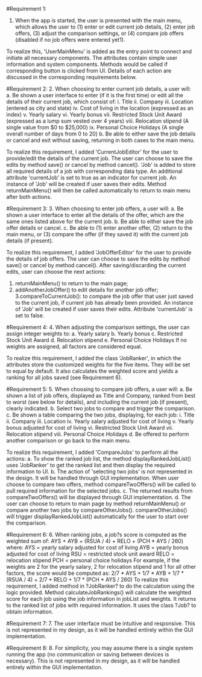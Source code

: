 #Requirement 1:
1. When the app is started, the user is presented with the main menu, which allows the
user to (1) enter or edit current job details, (2) enter job offers, (3) adjust the comparison
settings, or (4) compare job offers (disabled if no job offers were entered yet1).


To realize this, 'UserMainMenu' is added as the entry point to connect and initiate all necessary components. The attributes contain simple user information and system components. Methods would be called if corresponding button is clicked from UI. Details of each action are discussed in the corresponding requirements below. 

#Requirement 2:
2. When choosing to enter current job details, a user will:
a. Be shown a user interface to enter (if it is the first time) or edit all the details of
their current job, which consist of:
i. Title
ii. Company
iii. Location (entered as city and state)
iv. Cost of living in the location (expressed as an index)
v. Yearly salary
vi. Yearly bonus
vii. Restricted Stock Unit Award (expressed as a lump sum vested over 4
years)
viii. Relocation stipend (A single value from $0 to $25,000)
ix. Personal Choice Holidays (A single overall number of days from 0 to 20)
b. Be able to either save the job details or cancel and exit without saving, returning
in both cases to the main menu.

To realize this requirement, I added 'CurrentJobEditor' for the user to provide/edit the details of the current job. The user can choose to save the edits by method save() or cancel by method cancel(). 'Job' is added to store all required details of a job with corresponding data type. An additional attribute 'currentJob' is set to true as an indicator for current job. An instance of 'Job' will be created if user saves their edits. Method returnMainMenu() will then be called automatically to return to main menu after both actions. 


#Requirement 3:
3. When choosing to enter job offers, a user will:
a. Be shown a user interface to enter all the details of the offer, which are the same
ones listed above for the current job.
b. Be able to either save the job offer details or cancel.
c. Be able to (1) enter another offer, (2) return to the main menu, or (3) compare the
offer (if they saved it) with the current job details (if present).

To realize this requirement, I added 'JobOfferEditor' for the user to provide the details of job offers. The user can choose to save the edits by method save() or cancel by method cancel(). After saving/discarding the current edits, user can choose the next actions: 
1. returnMainMenu() to return to the main page; 
2. addAnotherJobOffer() to edit details for another job offer; 
3.compareToCurrentJob(): to compare the job offer that user just saved to the current job, if current job has already been provided. 
An instance of 'Job' will be created if user saves their edits. Attribute 'currentJob' is set to false. 

#Requirement 4:
4. When adjusting the comparison settings, the user can assign integer weights to:
a. Yearly salary
b. Yearly bonus
c. Restricted Stock Unit Award
d. Relocation stipend
e. Personal Choice Holidays
If no weights are assigned, all factors are considered equal.

To realize this requirement, I added the class 'JobRanker', in which the attributes store the customized weights for the five items. They will be set to equal by default. It also calculates the weighted score and yields a ranking for all jobs saved (see Requirement 6).


#Requirement 5:
5. When choosing to compare job offers, a user will:
a. Be shown a list of job offers, displayed as Title and Company, ranked from best
to worst (see below for details), and including the current job (if present), clearly
indicated.
b. Select two jobs to compare and trigger the comparison.
c. Be shown a table comparing the two jobs, displaying, for each job:
i. Title
ii. Company
iii. Location
iv. Yearly salary adjusted for cost of living
v. Yearly bonus adjusted for cost of living
vi. Restricted Stock Unit Award
vii. Relocation stipend
viii. Personal Choice Holidays
d. Be offered to perform another comparison or go back to the main menu.

To realize this requirement, I added 'CompareJobs' to perform all the actions:
a. To show the ranked job list, the method displayRankedJobList() uses 'JobRanker' to get the ranked list and then display the required information to UI.
b. The action of 'selecting two jobs' is not represented in the design. It will be handled through GUI implementation. When user choose to compare two offers, method compareTwoOffers() will be called to pull required information for the selected jobs. 
c. The returned results from compareTwoOffers() will be displayed through GUI implementation. 
d. The user can choose to return to main page by method returnMainMenu() or compare another two jobs by compareOtherJobs(). compareOtherJobs() will trigger displayRankedJobList() automatically for the user to start over the comparison. 


#Requirement 6:
6. When ranking jobs, a job?s score is computed as the weighted sum of:
AYS + AYB + (RSUA / 4) + RELO + (PCH * AYS / 260)
where:
AYS = yearly salary adjusted for cost of living
AYB = yearly bonus adjusted for cost of living
RSU = restricted stock unit award
RELO = relocation stipend
PCH = personal choice holidays
For example, if the weights are 2 for the yearly salary, 2 for relocation stipend and 1 for
all other factors, the score would be computed as:
2/7 * AYS + 1/7 * AYB + 1/7 * (RSUA / 4) + 2/7 * RELO + 1/7 * (PCH * AYS / 260)
To realize this requirement, I added method in ?JobRanker? to do the calculation using the logic provided. Method calculateJobRankings() will calculate the weighted score for each job using the job information in jobList and weights. It returns to the ranked list of jobs with required information. It uses the class ?Job? to obtain information. 


#Requirement 7:
7. The user interface must be intuitive and responsive.
This is not represented in my design, as it will be handled entirely within the GUI implementation.


#Requirement 8:
8. For simplicity, you may assume there is a single system running the app (no
communication or saving between devices is necessary).
This is not represented in my design, as it will be handled entirely within the GUI implementation.
